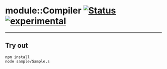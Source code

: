 
# module::Compiler [![Status](https://github.com/Wandalen/wCompiler/workflows/Publish/badge.svg)](https://github.com/Wandalen/wCompiler/actions?query=workflow%3APublish) [![experimental](https://img.shields.io/badge/stability-experimental-orange.svg)](https://github.com/emersion/stability-badges#experimental)

___

## Try out
```
npm install
node sample/Sample.s
```

